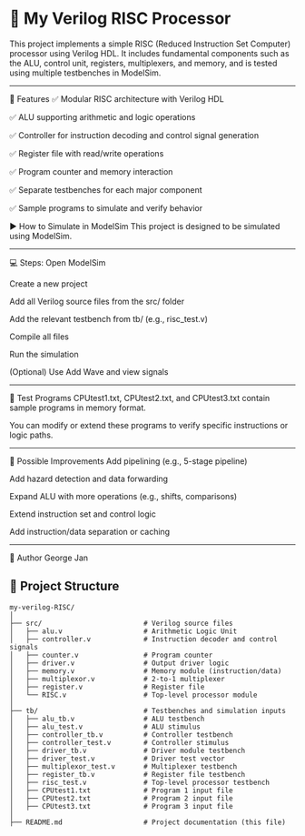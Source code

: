 # 🧠 My Verilog RISC Processor

This project implements a simple RISC (Reduced Instruction Set Computer) processor using Verilog HDL. It includes fundamental components such as the ALU, control unit, registers, multiplexers, and memory, and is tested using multiple testbenches in ModelSim.

---

🧩 Features
✅ Modular RISC architecture with Verilog HDL

✅ ALU supporting arithmetic and logic operations

✅ Controller for instruction decoding and control signal generation

✅ Register file with read/write operations

✅ Program counter and memory interaction

✅ Separate testbenches for each major component

✅ Sample programs to simulate and verify behavior

▶️ How to Simulate in ModelSim
This project is designed to be simulated using ModelSim.

---

💻 Steps:
Open ModelSim

Create a new project

Add all Verilog source files from the src/ folder

Add the relevant testbench from tb/ (e.g., risc_test.v)

Compile all files

Run the simulation

(Optional) Use Add Wave and view signals

---

🧪 Test Programs
CPUtest1.txt, CPUtest2.txt, and CPUtest3.txt contain sample programs in memory format.

You can modify or extend these programs to verify specific instructions or logic paths.

---

🔁 Possible Improvements
Add pipelining (e.g., 5-stage pipeline)

Add hazard detection and data forwarding

Expand ALU with more operations (e.g., shifts, comparisons)

Extend instruction set and control logic

Add instruction/data separation or caching

---

👤 Author
George Jan

## 📁 Project Structure

```text
my-verilog-RISC/
│
├── src/                         # Verilog source files
│   ├── alu.v                    # Arithmetic Logic Unit
│   ├── controller.v             # Instruction decoder and control signals
│   ├── counter.v                # Program counter
│   ├── driver.v                 # Output driver logic
│   ├── memory.v                 # Memory module (instruction/data)
│   ├── multiplexor.v            # 2-to-1 multiplexer
│   ├── register.v               # Register file
│   └── RISC.v                   # Top-level processor module
│
├── tb/                          # Testbenches and simulation inputs
│   ├── alu_tb.v                 # ALU testbench
│   ├── alu_test.v               # ALU stimulus
│   ├── controller_tb.v          # Controller testbench
│   ├── controller_test.v        # Controller stimulus
│   ├── driver_tb.v              # Driver module testbench
│   ├── driver_test.v            # Driver test vector
│   ├── multiplexor_test.v       # Multiplexer testbench
│   ├── register_tb.v            # Register file testbench
│   ├── risc_test.v              # Top-level processor testbench
│   ├── CPUtest1.txt             # Program 1 input file
│   ├── CPUtest2.txt             # Program 2 input file
│   ├── CPUtest3.txt             # Program 3 input file
│
├── README.md                    # Project documentation (this file)
